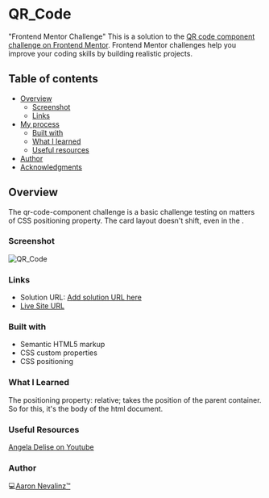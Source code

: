 # QR_Code
"Frontend Mentor Challenge"
This is a solution to the [QR code component challenge on Frontend Mentor](https://www.frontendmentor.io/challenges/qr-code-component-iux_sIO_H). Frontend Mentor challenges help you improve your coding skills by building realistic projects. 

## Table of contents

- [Overview](#overview)
  - [Screenshot](#screenshot)
  - [Links](#links)
- [My process](#my-process)
  - [Built with](#built-with)
  - [What I learned](#what-i-learned)
  - [Useful resources](#useful-resources)
- [Author](#author)
- [Acknowledgments](#acknowledgments)

## Overview
The qr-code-component challenge is a basic challenge testing on matters of CSS positioning property.
The card layout doesn't shift, even in the .

### Screenshot
![QR_Code](https://github.com/AaronNevalinz/QR_Code/assets/76948733/010d95c4-0a50-4bae-9464-25b847cd646e)


### Links

- Solution URL: [Add solution URL here](https://your-solution-url.com)
- [Live Site URL](https://aaronnevalinz.github.io/QR_Code/)

### Built with

- Semantic HTML5 markup
- CSS custom properties
- CSS positioning
 
### What I Learned

The positioning property: relative; takes the position of the parent container. So for this, it's the body of the html document.

### Useful Resources

[Angela Delise on Youtube](https://www.youtube.com/@angeladesign737)

### Author

💻[Aaron Nevalinz™️](https://twitter.com/AaronNevalinz)
  
